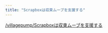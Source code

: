 ```yaml
---
title: "Scrapboxは収束ムーブを支援する"
---
```


[/villagepump/Scrapboxは収束ムーブを支援する](https://scrapbox.io/villagepump/Scrapboxは収束ムーブを支援する)
